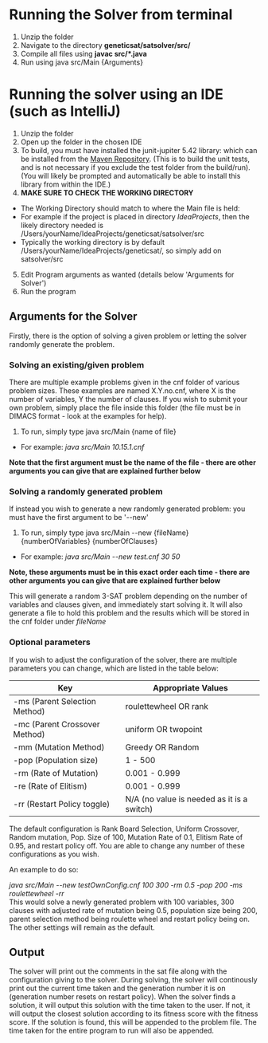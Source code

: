 
# Running the Solver from terminal

1. Unzip the folder
2. Navigate to the directory **geneticsat/satsolver/src/**
3. Compile all files using **javac src/*.java**
4. Run using java src/Main {Arguments}

# Running the solver using an IDE (such as IntelliJ)


1. Unzip the folder
2. Open up the folder in the chosen IDE
3. To build, you must have installed the junit-jupiter 5.42 library: which can be installed from the [Maven Repository](https://mvnrepository.com/artifact/org.junit.jupiter/junit-jupiter-api). (This is to build the unit tests, and is not necessary if you exclude the test folder from the build/run). (You will  likely be prompted and automatically be able to install this library from within the IDE.)
4. **MAKE SURE TO CHECK THE WORKING DIRECTORY**
 - The Working Directory should match to where the Main file is held: 
 - For example if the project is placed in directory *IdeaProjects*, then the likely directory needed is /Users/yourName/IdeaProjects/geneticsat/satsolver/src
 - Typically the working directory is by default  /Users/yourName/IdeaProjects/geneticsat/, so simply add on satsolver/src
5. Edit Program arguments as wanted (details below 'Arguments for Solver') 
6. Run the program



## Arguments for the Solver

Firstly, there is the option of solving a given problem or letting the solver randomly generate the problem.

### Solving an existing/given problem

There are multiple example problems given in the cnf folder of various problem sizes.
These examples are named X.Y.no.cnf, where X is the number of variables, Y the number of clauses. 
If you wish to submit your own problem, simply place the file inside this folder (the file must be in DIMACS format - look at the examples for help).

1. To run, simply type java src/Main {name of file}               
 - For example: *java src/Main 10.15.1.cnf*

**Note that the first argument must be the name of the file  - there are other arguments you can give that are explained further below**

### Solving a randomly generated problem 

If instead you wish to generate a new randomly generated problem: you must have the first argument to be '--new'

1. To run, simply type java src/Main --new {fileName} {numberOfVariables} {numberOfClauses}
 - For example: *java src/Main --new test.cnf 30 50*

**Note, these arguments must be in this exact order each time - there are other arguments you can give that are explained further below**

This will generate a random 3-SAT problem depending on the number of variables and clauses given, and immediately start solving it. It will also generate a file to hold this problem and the results which will be stored in the cnf folder under *fileName*

### Optional parameters

If you wish to adjust the configuration of the solver, there are multiple parameters you can change, which are listed in the table below:

| Key         | Appropriate Values |
| ----------- | ----------- |
| -ms (Parent Selection Method)          | roulettewheel OR rank       |
| -mc (Parent Crossover Method)   | uniform OR twopoint        |
| -mm (Mutation Method)   | Greedy OR Random        |
| -pop (Population size)   |  1 - 500        |
| -rm (Rate of Mutation)   | 0.001 - 0.999        |
| -re (Rate of Elitism)   |  0.001 - 0.999|
| -rr (Restart Policy toggle)  |  N/A (no value is needed as it is a switch)|


The default configuration is Rank Board Selection, Uniform Crossover, Random mutation, Pop. Size of 100, Mutation Rate of 0.1, Elitism Rate of 0.95, and restart policy off. 
You are able to change any number of these configurations as you wish.

An example to do so: 

*java src/Main --new testOwnConfig.cnf 100 300 -rm 0.5 -pop 200 -ms roulettewheel -rr* <br />
This would solve a newly generated problem with 100 variables, 300 clauses with adjusted rate of mutation being 0.5, population size being 200, parent selection method being roulette wheel and restart policy being on. The other settings will remain as the default.


## Output

The solver will print out the comments in the sat file along with the configuration giving to the solver.
During solving, the solver will continously print out the current time taken and the generation number it is on (generation number resets on restart policy).
When the solver finds a solution, it will output this solution with the time taken to the user. If not, it will output the closest solution according to its fitness score with the fitness score.
If the solution is found, this will be appended to the problem file. The time taken for the entire program to run will also be appended.

